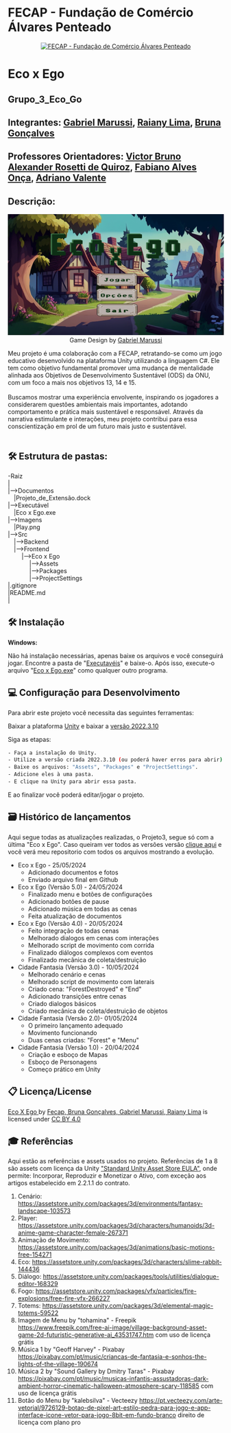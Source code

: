 # FECAP - Fundação de Comércio Álvares Penteado

<p align="center">
<a href= "https://www.fecap.br/"><img src="https://encrypted-tbn0.gstatic.com/images?q=tbn:ANd9GcRhZPrRa89Kma0ZZogxm0pi-tCn_TLKeHGVxywp-LXAFGR3B1DPouAJYHgKZGV0XTEf4AE&usqp=CAU" alt="FECAP - Fundação de Comércio Álvares Penteado" border="0"></a>
</p>

# Eco x Ego

## Grupo_3_Eco_Go

## Integrantes: <a href= "https://www.linkedin.com/in/gabrielmarussi">Gabriel Marussi</a>, <a href= "https://www.linkedin.com/in/raiany-lima-863b542b9">Raiany Lima</a>, <a href= "https://www.linkedin.com/in/bruna-sophia-gon%C3%A7alves-80a526278/">Bruna Gonçalves</a> 

## Professores Orientadores: <a href= "https://www.linkedin.com/in/victorbarq">Victor Bruno Alexander Rosetti de Quiroz</a>, <a href="https://www.linkedin.com/in/fabiano-onça-3214a12">Fabiano Alves Onça</a>, <a href= "https://www.linkedin.com/in/adriano-valente-534576135">Adriano Valente</a>

## Descrição:

<p align="center">
<img src="https://github.com/2024-1-MCC1/Projeto3/blob/73ab3e6ca10bf70795727eabff7e3570c12648a3/Imagens/Play.png" alt="Eco x Ego" border="0">
  Game Design by <a href= "https://www.linkedin.com/in/gabrielmarussi">Gabriel Marussi</a>
</p>

Meu projeto é uma colaboração com a FECAP, retratando-se como um jogo educativo desenvolvido na plataforma Unity utilizando a linguagem C#. Ele tem como objetivo fundamental promover uma mudança de mentalidade alinhada aos Objetivos de Desenvolvimento Sustentável (ODS) da ONU, com um foco a mais nos objetivos 13, 14 e 15.
<br><br>
Buscamos mostrar uma experiência envolvente, inspirando os jogadores a considerarem questões ambientais mais importantes, adotando comportamento e prática mais sustentável e responsável. Através da narrativa estimulante e interações, meu projeto contribui para essa conscientização em prol de um futuro mais justo e sustentável.
<br><br>

## 🛠 Estrutura de pastas:

-Raiz<br>
|<br>
|-->Documentos<br>
  &emsp;|Projeto_de_Extensão.dock<br>
 |-->Executável<br>
   &emsp;|Eco x Ego.exe<br> 
|-->Imagens<br>
  &emsp;|Play.png<br>
|-->Src<br>
  &emsp;|-->Backend<br>
  &emsp;|-->Frontend<br>
  &emsp; &emsp;|-->Eco x Ego<br>
  &emsp; &emsp; &emsp;|-->Assets<br>
  &emsp; &emsp; &emsp;|-->Packages<br>
  &emsp; &emsp; &emsp;|-->ProjectSettings<br>
|.gitignore<br>
|README.md<br>
|<br>

## 🛠 Instalação

<b>Windows:</b>

Não há instalação necessárias, apenas baixe os arquivos e você conseguirá jogar. Encontre a pasta de "<a href= "https://github.com/2024-1-MCC1/Projeto3/tree/main/Execut%C3%A1vel">Executavéis</a>" e baixe-o.
Após isso, execute-o arquivo "<a href="https://github.com/2024-1-MCC1/Projeto3/blob/main/Execut%C3%A1vel/Eco%20x%20Ego.exe">Eco x Ego.exe</a>" como qualquer outro programa.

## 💻 Configuração para Desenvolvimento

Para abrir este projeto você necessita das seguintes ferramentas:

Baixar a plataforma <a href="https://unity.com/pt/download">Unity</a> e baixar a <a href="https://unity.com/releases/editor/whats-new/2022.3.10">versão 2022.3.10</a> 

Siga as etapas:

```sh
- Faça a instalação do Unity.
- Utilize a versão criada 2022.3.10 (ou poderá haver erros para abrir).
- Baixe os arquivos: "Assets", "Packages" e "ProjectSettings".
- Adicione eles à uma pasta.
- E clique na Unity para abrir essa pasta.
```

E ao finalizar você poderá editar/jogar o projeto.

## 🗃 Histórico de lançamentos

Aqui segue todas as atualizações realizadas, o Projeto3, segue só com a última "Eco x Ego". Caso queiram ver todos as versões versão <a href="https://github.com/gabmarussi/Projeto_Integrador">clique aqui</a> e você verá meu repositorio com todos os arquivos mostrando a evolução.

* Eco x Ego - 25/05/2024
    * Adicionado documentos e fotos 
    * Enviado arquivo final em Github
* Eco x Ego (Versão 5.0) - 24/05/2024
    * Finalizado menu e botões de configurações
    * Adicionado botões de pause
    * Adicionado música em todas as cenas
    * Feita atualização de documentos
* Eco x Ego (Versão 4.0) - 20/05/2024
    * Feito integração de todas cenas  
    * Melhorado dialogos em cenas com interações
    * Melhorado script de movimento com corrida
    * Finalizado diálogos complexos com eventos
    * Finalizado mecãnica de coleta/destruição 
* Cidade Fantasia (Versão 3.0) - 10/05/2024
    * Melhorado cenário e cenas
    * Melhorado script de movimento com laterais
    * Criado cena: "ForestDestroyed" e "End"
    * Adicionado transições entre cenas
    * Criado dialogos básicos
    * Criado mecânica de coleta/destruição de objetos
* Cidade Fantasia (Versão 2.0)- 01/05/2024
    * O primeiro lançamento adequado
    * Movimento funcionando
    * Duas cenas criadas: "Forest" e "Menu" 
* Cidade Fantasia (Versão 1.0) - 20/04/2024
    * Criação e esboço de Mapas
    * Esboço de Personagens
    * Começo prático em Unity

## 📋 Licença/License
<p xmlns:cc="http://creativecommons.org/ns#" xmlns:dct="http://purl.org/dc/terms/"><a property="dct:title" rel="cc:attributionURL" href="https://github.com/2024-1-MCC1/Projeto3?tab=readme-ov-file#integrantes-gabriel-marussi-rayane-lima-bruna-gon%C3%A7alves">Eco X Ego </a> by <a rel="cc:attributionURL dct:creator" property="cc:attributionName" href="https://github.com/2024-1-MCC1/Projeto3?tab=readme-ov-file#integrantes-gabriel-marussi-rayane-lima-bruna-gon%C3%A7alves">Fecap, Bruna Gonçalves, Gabriel Marussi, Raiany Lima</a> is licensed under <a href="https://creativecommons.org/licenses/by/4.0/?ref=chooser-v1" target="_blank" rel="license noopener noreferrer" style="display:inline-block;">CC BY 4.0<img style="height:22px!important;margin-left:3px;vertical-align:text-bottom;" src="https://mirrors.creativecommons.org/presskit/icons/cc.svg?ref=chooser-v1" alt=""><img style="height:22px!important;margin-left:3px;vertical-align:text-bottom;" src="https://mirrors.creativecommons.org/presskit/icons/by.svg?ref=chooser-v1" alt=""></a></p>

## 🎓 Referências

Aqui estão as referências e assets usados no projeto. Referências de 1 a 8 são assets com licença da Unity <a href="https://unity.com/pt/legal/as-terms">"Standard Unity Asset Store EULA"</a>, onde permite: Incorporar, Reproduzir e Monetizar o Ativo, com exceção aos artigos estabelecido em 2.2.1.1 do contrato.

1. Cenário: <https://assetstore.unity.com/packages/3d/environments/fantasy-landscape-103573>
2. Player: <https://assetstore.unity.com/packages/3d/characters/humanoids/3d-anime-game-character-female-267371>
3. Animação de Movimento: <https://assetstore.unity.com/packages/3d/animations/basic-motions-free-154271>
4. Eco: <https://assetstore.unity.com/packages/3d/characters/slime-rabbit-144436>
5. Diálogo: <https://assetstore.unity.com/packages/tools/utilities/dialogue-editor-168329>
6. Fogo: <https://assetstore.unity.com/packages/vfx/particles/fire-explosions/free-fire-vfx-266227>
7. Totems: <https://assetstore.unity.com/packages/3d/elemental-magic-totems-59522>
8. Imagem de Menu by "tohamina" - Freepik <https://www.freepik.com/free-ai-image/village-background-asset-game-2d-futuristic-generative-ai_43531747.htm> com uso de licença grátis
9. Música 1 by "Geoff Harvey" - Pixabay <https://pixabay.com/pt/music/criancas-de-fantasia-e-sonhos-the-lights-of-the-village-190674>
10. Música 2 by "Sound Gallery by Dmitry Taras" - Pixabay <https://pixabay.com/pt/music/musicas-infantis-assustadoras-dark-ambient-horror-cinematic-halloween-atmosphere-scary-118585> com uso de licença grátis
11. Botão do Menu by "kalebsilva" - Vecteezy <https://pt.vecteezy.com/arte-vetorial/9726129-botao-de-pixel-art-estilo-pedra-para-jogo-e-app-interface-icone-vetor-para-jogo-8bit-em-fundo-branco> direito de licença com plano pro
